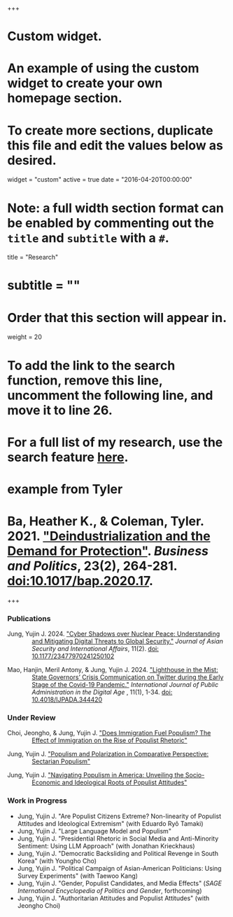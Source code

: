 +++
# Custom widget.
# An example of using the custom widget to create your own homepage section.
# To create more sections, duplicate this file and edit the values below as desired.
widget = "custom"
active = true
date = "2016-04-20T00:00:00"

# Note: a full width section format can be enabled by commenting out the `title` and `subtitle` with a `#`.
title = "Research"
# subtitle = ""


# Order that this section will appear in.
weight = 20

# To add the link to the search function, remove this line, uncomment the following line, and move it to line 26.
# For a full list of my research, use the search feature [here](https://www.jacobauthement.com/publication).

# example from Tyler
# Ba, Heather K., & Coleman, Tyler. 2021. ["Deindustrialization and the Demand for Protection"](https://www.tyler-coleman.com/publication/bacoleman2021). _Business and Politics_, 23(2), 264-281. [doi:10.1017/bap.2020.17](https://doi.org/10.1017/bap.2020.17).

+++

### Publications
<div style="padding-left: 4em; text-indent: -4em;">
<p> Jung, Yujin J. 2024. <a href="https://www.yujinjuliajung.com/publication/JungURa"> "Cyber Shadows over Nuclear Peace: Understanding and Mitigating Digital Threats to Global Security."</a> <i>Journal of Asian Security and International Affairs</i>, 11(2). <a href="https://journals.sagepub.com/doi/10.1177/23477970241250102"> doi: 10.1177/23477970241250102 </a> </p>
<p> Mao, Hanjin, Meril Antony, & Jung, Yujin J. 2024. <a href="https://www.yujinjuliajung.com/publication/MaoAntonyJungUR.pdf"> "Lighthouse in the Mist: State Governors’ Crisis Communication on Twitter during the Early Stage of the Covid-19 Pandemic."</a> <i>International Journal of Public Administration in the Digital Age </i>, 11(1), 1-34. <a href="https://www.irma-international.org/article/lighthouse-in-the-mist/344420/"> doi: 10.4018/IJPADA.344420 </a> </p>

  
</div>

### Under Review
<div style="padding-left: 4em; text-indent: -4em;">
<p> Choi, Jeongho, & Jung, Yujin J. <a href="https://www.yujinjuliajung.com/publication/JungURa"> "Does Immigration Fuel Populism? The Effect of Immigration on the Rise of Populist Rhetoric"</a>   </p>
<p> Jung, Yujin J. <a href="https://www.yujinjuliajung.com/publication/JungURa"> "Populism and Polarization in Comparative Perspective: Sectarian Populism"</a> </p>
<p> Jung, Yujin J. <a href="https://www.yujinjuliajung.com/publication/JungURa">  "Navigating Populism in America: Unveiling the Socio-Economic and Ideological Roots of Populist Attitudes" </a>  </p>
</div>

### Work in Progress
+ Jung, Yujin J. "Are Populist Citizens Extreme? Non-linearity of Populist Attitudes and Ideological Extremism"  (with Eduardo Ryô Tamaki)
+ Jung, Yujin J. "Large Language Model and Populism"
+ Jung, Yujin J. "Presidential Rhetoric in Social Media and Anti-Minority Sentiment: Using LLM Approach" (with Jonathan Krieckhaus) 
+ Jung, Yujin J. "Democratic Backsliding and Political Revenge in South Korea"  (with Youngho Cho) 
+ Jung, Yujin J. "Political Campaign of Asian-American Politicians: Using Survey Experiments" (with Taewoo Kang)
+ Jung, Yujin J. "Gender, Populist Candidates, and Media Effects" (_SAGE International Encyclopedia of Politics and Gender_, forthcoming)
+ Jung, Yujin J. "Authoritarian Attitudes and Populist Attitudes" (with  Jeongho Choi) 
